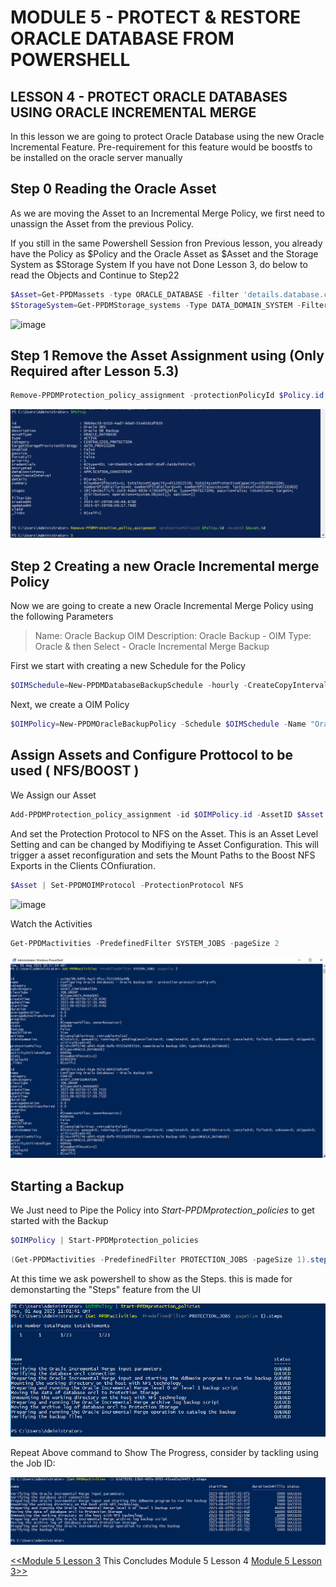 # MODULE 5 - PROTECT & RESTORE ORACLE DATABASE FROM POWERSHELL

## LESSON 4 - PROTECT ORACLE DATABASES USING ORACLE INCREMENTAL MERGE

In this lesson we are going to protect Oracle Database using the new Oracle Incremental Feature.
Pre-requirement for this feature would be boostfs to be installed on the oracle server manually 

## Step 0 Reading the Oracle Asset

As we are moving the Asset to an Incremental Merge Policy, we first need to unassign the Asset from the previous Policy.

If you still in the same Powershell Session fron Previous lesson, you already have the Policy as $Policy and the Oracle Asset as $Asset
and the Storage System as $Storage System
If you have not Done Lesson 3, do below to read the Objects and Continue to Step22

```Powershell
$Asset=Get-PPDMassets -type ORACLE_DATABASE -filter 'details.database.clusterName eq "oracle01.demo.local" and name eq "orcl"'
$StorageSystem=Get-PPDMStorage_systems -Type DATA_DOMAIN_SYSTEM -Filter {name eq "ddve-01.demo.local"}
```

![image](https://github.com/dell-democenter/dell-democenter.github.io/assets/8255007/1964e2f4-efe7-4a9d-ab03-8eeb19147f47)

## Step 1 Remove the Asset Assignment using (Only Required after Lesson 5.3)

```Powershell
Remove-PPDMProtection_policy_assignment -protectionPolicyId $Policy.id -AssetID $Asset.id
```

![Alt text](image-83.png)

## Step 2 Creating a new Oracle Incremental merge Policy

Now we are going to create a new Oracle Incremental Merge Policy using the following Parameters

>Name:  Oracle Backup OIM
>Description: Oracle Backup - OIM
>Type: Oracle  & then Select - Oracle Incremental Merge Backup

First we start with creating a new Schedule for the Policy

```Powershell
$OIMSchedule=New-PPDMDatabaseBackupSchedule -hourly -CreateCopyIntervalHrs 1 -RetentionUnit DAY -RetentionInterval 5
```

Next, we create a OIM Policy

```Powershell
$OIMPolicy=New-PPDMOracleBackupPolicy -Schedule $OIMSchedule -Name "Oracle Backup OIM" -Description "Oracle Backup - OIM" -dbCID $OraCreds.id -StorageSystemID $StorageSystem.id -backupMechanism OIM
```

## Assign Assets and Configure Prottocol to be used ( NFS/BOOST )

We Assign our Asset

```Powershell
Add-PPDMProtection_policy_assignment -id $OIMPolicy.id -AssetID $Asset.id
```

And set the Protection Protocol to NFS on the Asset.
This is an Asset Level Setting and can be changed by Modifiying te Asset Configuration.
This will trigger a asset reconfiguration and sets the Mount Paths to the Boost NFS Exports in the Clients COnfiuration.

```Powershell
$Asset | Set-PPDMOIMProtocol -ProtectionProtocol NFS
```

![image](https://github.com/dell-democenter/dell-democenter.github.io/assets/8255007/d4be49ac-31a2-4264-a888-dc8ebf98b604)

Watch the Activities

```Powershell
Get-PPDMactivities -PredefinedFilter SYSTEM_JOBS -pageSize 2
```

![Alt text](image-84.png)

## Starting a Backup

We Just need to Pipe the Policy into *Start-PPDMprotection_policies* to get started with the Backup

```Powershell
$OIMPolicy | Start-PPDMprotection_policies
```

```Powershell
(Get-PPDMactivities -PredefinedFilter PROTECTION_JOBS -pageSize 1).steps
```

At this time we ask powershell to show as the Steps. this is made for demonstarting the "Steps" feature from the UI

![Alt text](image-85.png)

Repeat Above command to Show The Progress, consider by tackling using the Job ID:

![Alt text](image-87.png)

[<<Module 5 Lesson 3](./Module_5_3.md) This Concludes Module 5 Lesson 4 [Module 5 Lesson 3>>](./Module_5_3.md)

